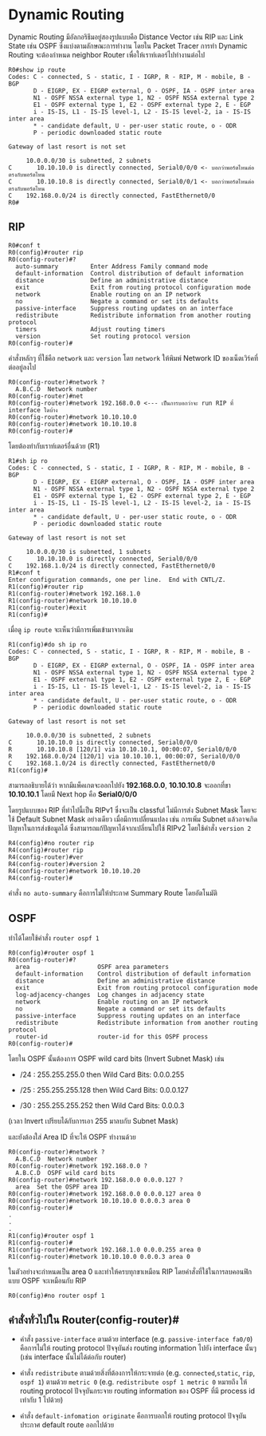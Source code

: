 # Dynamic Routing

Dynamic Routing มีอัลกอริธึมอยู่สองรูปแบบคือ Distance Vector เช่น RIP และ Link State เช่น OSPF ซึ่งแบ่งตามลักษณะการทำงาน โดยใน Packet Tracer การทำ Dynamic Routing จะต้องกำหนด neighbor Router เพื่อให้เราท์เตอร์ไปทำงานต่อไป

```
R0#show ip route 
Codes: C - connected, S - static, I - IGRP, R - RIP, M - mobile, B - BGP
       D - EIGRP, EX - EIGRP external, O - OSPF, IA - OSPF inter area
       N1 - OSPF NSSA external type 1, N2 - OSPF NSSA external type 2
       E1 - OSPF external type 1, E2 - OSPF external type 2, E - EGP
       i - IS-IS, L1 - IS-IS level-1, L2 - IS-IS level-2, ia - IS-IS inter area
       * - candidate default, U - per-user static route, o - ODR
       P - periodic downloaded static route

Gateway of last resort is not set

     10.0.0.0/30 is subnetted, 2 subnets
C       10.10.10.0 is directly connected, Serial0/0/0 <- บอกว่าพอร์ตไหนต่อตรงกับพอร์ตไหน
C       10.10.10.8 is directly connected, Serial0/0/1 <- บอกว่าพอร์ตไหนต่อตรงกับพอร์ตไหน
C    192.168.0.0/24 is directly connected, FastEthernet0/0
R0#
```

## RIP

```
R0#conf t
R0(config)#router rip
R0(config-router)#?
  auto-summary         Enter Address Family command mode
  default-information  Control distribution of default information
  distance             Define an administrative distance
  exit                 Exit from routing protocol configuration mode
  network              Enable routing on an IP network
  no                   Negate a command or set its defaults
  passive-interface    Suppress routing updates on an interface
  redistribute         Redistribute information from another routing protocol
  timers               Adjust routing timers
  version              Set routing protocol version
R0(config-router)#
```

คำสั่งหลักๆ ที่ใช้คือ ```network``` และ ```version``` โดย ```network``` ให้พิมพ์ Network ID ของเน็ตเวิร์คที่ต่ออยู่ลงไป

```
R0(config-router)#network ?
  A.B.C.D  Network number
R0(config-router)#net
R0(config-router)#network 192.168.0.0 <--- เป็นการบอกว่าจะ run RIP ที่ interface ใดบ้าง
R0(config-router)#network 10.10.10.0
R0(config-router)#network 10.10.10.8
R0(config-router)#
```

โดยต้องทำกับเราท์เตอร์อื่นด้วย (R1)

```	
R1#sh ip ro
Codes: C - connected, S - static, I - IGRP, R - RIP, M - mobile, B - BGP
       D - EIGRP, EX - EIGRP external, O - OSPF, IA - OSPF inter area
       N1 - OSPF NSSA external type 1, N2 - OSPF NSSA external type 2
       E1 - OSPF external type 1, E2 - OSPF external type 2, E - EGP
       i - IS-IS, L1 - IS-IS level-1, L2 - IS-IS level-2, ia - IS-IS inter area
       * - candidate default, U - per-user static route, o - ODR
       P - periodic downloaded static route

Gateway of last resort is not set

     10.0.0.0/30 is subnetted, 1 subnets
C       10.10.10.0 is directly connected, Serial0/0/0
C    192.168.1.0/24 is directly connected, FastEthernet0/0
R1#conf t
Enter configuration commands, one per line.  End with CNTL/Z.
R1(config)#router rip
R1(config-router)#network 192.168.1.0
R1(config-router)#network 10.10.10.0
R1(config-router)#exit
R1(config)#
```

เมื่อดู ```ip route``` จะเห็นว่ามีการเพิ่มเข้ามาจากเดิม

```
R1(config)#do sh ip ro
Codes: C - connected, S - static, I - IGRP, R - RIP, M - mobile, B - BGP
       D - EIGRP, EX - EIGRP external, O - OSPF, IA - OSPF inter area
       N1 - OSPF NSSA external type 1, N2 - OSPF NSSA external type 2
       E1 - OSPF external type 1, E2 - OSPF external type 2, E - EGP
       i - IS-IS, L1 - IS-IS level-1, L2 - IS-IS level-2, ia - IS-IS inter area
       * - candidate default, U - per-user static route, o - ODR
       P - periodic downloaded static route

Gateway of last resort is not set

     10.0.0.0/30 is subnetted, 2 subnets
C       10.10.10.0 is directly connected, Serial0/0/0
R       10.10.10.8 [120/1] via 10.10.10.1, 00:00:07, Serial0/0/0
R    192.168.0.0/24 [120/1] via 10.10.10.1, 00:00:07, Serial0/0/0
C    192.168.1.0/24 is directly connected, FastEthernet0/0
R1(config)#
```

สามารถอธิบายได้ว่า หากมีแพ็คเกตจะออกไปยัง **192.168.0.0**, **10.10.10.8** จะออกที่ขา **10.10.10.1** โดยมี Next hop คือ **Serial0/0/0**

โดยรูปแบบของ RIP ที่ทำไปนี้เป็น RIPv1 ซึ่งจะเป็น classful ไม่มีการส่ง Subnet Mask โดยจะใช้ Default Subnet Mask อย่างเดียว เมื่อมีการเปลี่ยนแปลง เช่น การเพิ่ม Subnet แล้วอาจเกิดปัญหาในการส่งข้อมูลได้ ซึ่งสามารถแก้ปัญหาได้จากเปลี่ยนไปใช้ RIPv2 โดยใช้คำสั่ง ```version 2```

```
R4(config)#no router rip
R4(config)#router rip
R4(config-router)#ver
R4(config-router)#version 2
R4(config-router)#network 10.10.10.20
R4(config-router)#
```

คำสั่ง ```no auto-summary``` คือการไม่ให้ประกาศ Summary Route โดยอัตโนมัติ

## OSPF

ทำได้โดยใช้คำสั่ง ```router ospf 1```

```
R0(config)#router ospf 1
R0(config-router)#?
  area                   OSPF area parameters
  default-information    Control distribution of default information
  distance               Define an administrative distance
  exit                   Exit from routing protocol configuration mode
  log-adjacency-changes  Log changes in adjacency state
  network                Enable routing on an IP network
  no                     Negate a command or set its defaults
  passive-interface      Suppress routing updates on an interface
  redistribute           Redistribute information from another routing protocol
  router-id              router-id for this OSPF process
R0(config-router)#
```

โดยใน OSPF นั้นต้องการ OSPF wild card bits (Invert Subnet Mask) เช่น

- /24 : 255.255.255.0 then Wild Card Bits: 0.0.0.255

- /25 : 255.255.255.128 then Wild Card Bits: 0.0.0.127

- /30 : 255.255.255.252 then Wild Card Bits: 0.0.0.3

(เวลา Invert เปรียบได้กับการเอา 255 มาลบกับ Subnet Mask)

และยังต้องใส่ Area ID ที่จะให้ OSPF ทำงานด้วย

```
R0(config-router)#network ?
  A.B.C.D  Network number
R0(config-router)#network 192.168.0.0 ?
  A.B.C.D  OSPF wild card bits
R0(config-router)#network 192.168.0.0 0.0.0.127 ?
  area  Set the OSPF area ID
R0(config-router)#network 192.168.0.0 0.0.0.127 area 0
R0(config-router)#network 10.10.10.0 0.0.0.3 area 0
R0(config-router)#
.
.
.
R1(config)#router ospf 1
R1(config-router)#
R1(config-router)#network 192.168.1.0 0.0.0.255 area 0
R1(config-router)#network 10.10.10.0 0.0.0.3 area 0
```

ในตัวอย่างจะกำหนดเป็น area 0 และทำให้ครบทุกขาเหมือน RIP โดยคำสั่งที่ใช้ในการลบคอนฟิกแบบ OSPF จะเหมือนกับ RIP

```
R0(config)#no router ospf 1
```

## คำสั่งทั่วไปใน Router(config-router)&#35;

- คำสั่ง ```passive-interface``` ตามด้วย interface (e.g. ```passive-interface fa0/0```) คือการไม่ให้ routing protocol ปัจจุบันส่ง routing information ไปยัง interface นั้นๆ (เช่น interface นั้นไม่ได้ต่อกับ router)

- คำสั่ง ```redistribute``` ตามด้วยสิ่งที่ต้องการให้กระจายต่อ (e.g. ```connected```,```static```, ```rip```, ```ospf 1```) ตามด้วย ```metric 0``` (e.g. ```redistribute ospf 1 metric 0``` หมายถึง ให้ routing protocol ปัจจุบันกระจาย routing information ของ OSPF ที่มี process id เท่ากับ 1 ไปด้วย)

- คำสั่ง ```default-infomation originate``` คือการบอกให้ routing protocol ปัจจุบันประกาศ default route ออกไปด้วย
